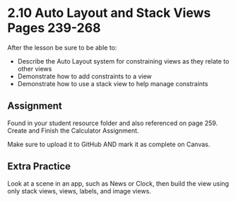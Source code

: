 # 2.10 Auto Layout and Stack Views Pages 239-268 #

After the lesson be sure to be able to:
- Describe the Auto Layout system for constraining views as they relate to other views
- Demonstrate how to add constraints to a view
- Demonstrate how to use a stack view to help manage constraints

## Assignment ##

Found in your student resource folder and also referenced on page 259. Create and Finish the Calculator Assignment.

Make sure to upload it to GitHub AND mark it as complete on Canvas.

## Extra Practice ##

Look at a scene in an app, such as News or Clock, then build the view using only stack views, views, labels, and image views.
